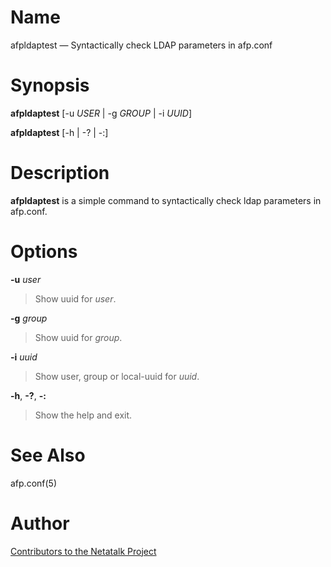 # Name

afpldaptest — Syntactically check LDAP parameters in afp.conf

# Synopsis

**afpldaptest** [-u *USER* | -g *GROUP* | -i *UUID*]

**afpldaptest** [-h | -? | -:]

# Description

**afpldaptest** is a simple command to syntactically check ldap parameters
in afp.conf.

# Options

**-u** *user*

> Show uuid for *user*.

**-g** *group*

> Show uuid for *group*.

**-i** *uuid*

> Show user, group or local-uuid for *uuid*.

**-h**, **-?**, **-:**

> Show the help and exit.

# See Also

afp.conf(5)

# Author

[Contributors to the Netatalk Project](https://netatalk.io/contributors)
